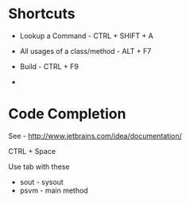 Shortcuts
=========

* Lookup a Command - CTRL + SHIFT + A
* All usages of a class/method - ALT + F7

* Build - CTRL + F9
* 


Code Completion
=========

See - http://www.jetbrains.com/idea/documentation/

CTRL + Space

Use tab with these

* sout - sysout
* psvm - main method

